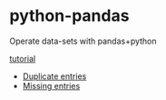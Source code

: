 # python-pandas
Operate data-sets with pandas+python

[tutorial](https://nbviewer.jupyter.org/github/justmarkham/pandas-videos/blob/master/pandas.ipynb)

* [Duplicate entries](https://nbviewer.jupyter.org/github/yujuezhao/python-pandas/blob/master/Duplicate%20entries.ipynb)
* [Missing entries](https://nbviewer.jupyter.org/github/yujuezhao/python-pandas/blob/master/Missing%20entries.ipynb)
